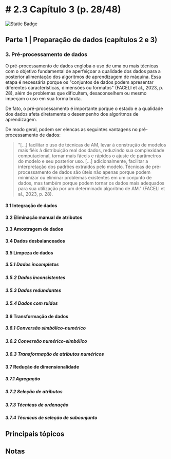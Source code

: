 # # 2.3 Capítulo 3 (p. 28/48)

![Static Badge](https://img.shields.io/badge/Status-Estudando-grey?labelColor=31A8B8)

## Parte 1 | Preparação de dados (capítulos 2 e 3)

### 3. Pré-processamento de dados

O pré-processamento de dados engloba o uso de uma ou mais técnicas com o objetivo fundamental de aperfeiçoar a qualidade dos dados para a posterior alimentação dos algoritmos de aprendizagem de máquina. Essa etapa é necessária porque os "conjuntos de dados podem apresentar diferentes características, dimensões ou formatos" (FACELI et al., 2023, p. 28), além de problemas que dificultem, desaconselhem ou mesmo impeçam o uso em sua forma bruta.

De fato, o pré-processamento é importante porque o estado e a qualidade dos dados afeta diretamente o desempenho dos algoritmos de aprendizagem.

De modo geral, podem ser elencas as seguintes vantagens no pré-processamento de dados:

>"[...] facilitar o uso de técnicas de AM, levar à construção de modelos mais fiéis à distribuição real dos dados, reduzindo sua complexidade computacional, tornar mais fáceis e rápidos o ajuste de parâmetros do modelo e seu posterior uso. [...] adicionalmente, facilitar a interpretação dos padrões extraídos pelo modelo. Técnicas de pré-processamento de dados são úteis não apenas porque podem minimizar ou eliminar problemas existentes em um conjunto de dados, mas também porque podem tornar os dados mais adequados para sua utilização por um determinado algoritmo de AM." (FACELI et al., 2023, p. 28).

#### 3.1 Integração de dados

<!-- Nesse sentido, "[...] os objetos dos diferentes conjuntos que possuem o mesmo valor para o atributo [...] são combinados em um único objeto do conjunto integrado. [Esses atributos] deve(m) ter um valor único para cada objeto." (FACELI et al., 2023, p. 29). -->

#### 3.2 Eliminação manual de atributos

<!-- É sabido que objetos com grande quantidade de atributos podem comprometer o desempenho dos algoritmos de aprendizado. Ademais, há que se ponderar sobre a "[...] relevância dos atributos para o problema que está sendo tratado [o que] também é essencial para a qualidade dos resultados" (FACELI et al., 2023, p. 29), pois há situações nas quais somente alguns desses atributos precisarão ser fornecidos ao sistema. -->

#### 3.3 Amostragem de dados

#### 3.4 Dados desbalanceados

#### 3.5 Limpeza de dados

##### 3.5.1 Dados incompletos

##### 3.5.2 Dados inconsistentes

##### 3.5.3 Dados redundantes

##### 3.5.4 Dados com ruídos

#### 3.6 Transformação de dados

##### 3.6.1 Conversão simbólico-numérico

##### 3.6.2 Conversão numérico-simbólico

##### 3.6.3 Transformação de atributos numéricos

#### 3.7 Redução de dimensionalidade

<!-- Um conjunto de dados grande não necessariamente é aquele que possui muitos objetos, mas também aquele que, embora os tenha em pequena quantidade, cada um deles possui muitos atributos. Ambas as situações são capazes de comprometer o desempenho dos algoritmos de AM e, por esse motivo, podem ser enfrentadas com o auxílio desta técnica. (maldição da dimensionalidade - VER) -->

##### 3.7.1 Agregação

##### 3.7.2 Seleção de atributos

##### 3.7.3 Técnicas de ordenação

##### 3.7.4 Técnicas de seleção de subconjunto

## Principais tópicos

## Notas
